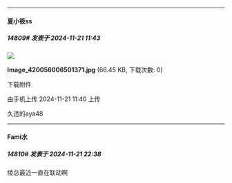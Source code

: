 ﻿
*****

####  夏小筱ss  
##### 14809#       发表于 2024-11-21 11:43

<img src="https://img.saraba1st.com/forum/202411/21/114059s4bbfx8sf3p7w68s.jpg" referrerpolicy="no-referrer">

<strong>Image_420056006501371.jpg</strong> (66.45 KB, 下载次数: 0)

下载附件

由手机上传
2024-11-21 11:40 上传

久违的aya48


*****

####  Fami水  
##### 14810#       发表于 2024-11-21 22:38

绫总最近一直在联动啊

